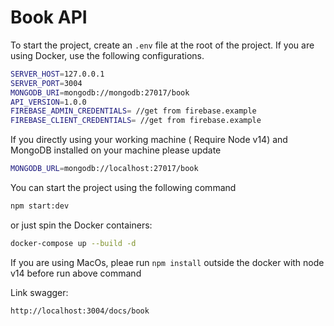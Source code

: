 # Book API

To start the project, create an `.env` file at the root of the project. If you are using Docker, use the following configurations.

```bash
SERVER_HOST=127.0.0.1
SERVER_PORT=3004
MONGODB_URI=mongodb://mongodb:27017/book
API_VERSION=1.0.0
FIREBASE_ADMIN_CREDENTIALS= //get from firebase.example
FIREBASE_CLIENT_CREDENTIALS= //get from firebase.example
```

If you directly using your working machine ( Require Node v14) and MongoDB installed on your machine please update

```bash
MONGODB_URL=mongodb://localhost:27017/book
```

You can start the project using the following command

```bash
npm start:dev
```

or just spin the Docker containers:

```bash
docker-compose up --build -d
```

If you are using MacOs, pleae run `npm install` outside the docker with node v14 before run above command

Link swagger:

```
http://localhost:3004/docs/book
```
